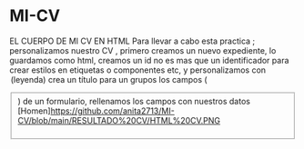 # MI-CV
EL CUERPO DE MI CV EN HTML
Para llevar a cabo esta practica ; personalizamos  nuestro CV , primero creamos un  nuevo  expediente, lo guardamos como html, creamos un id no es mas que un identificador para crear estilos  en etiquetas  o componentes etc, y personalizamos con  <legend> (leyenda) crea un título para un grupos los campos ( <fieldset> ) de un formulario, rellenamos los campos con nuestros datos
[Homen]https://github.com/anita2713/MI-CV/blob/main/RESULTADO%20CV/HTML%20CV.PNG
